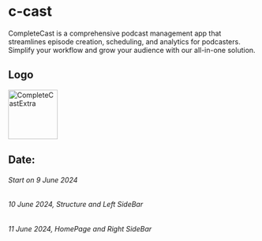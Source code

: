 # c-cast
 CompleteCast is a comprehensive podcast management app that streamlines episode creation, scheduling, and analytics for podcasters. Simplify your workflow and grow your audience with our all-in-one solution.
## Logo
<img src="https://github.com/httpsumairsaad1/c-cast/assets/121795621/f56857ed-238e-4274-8ec6-14bd30d85e8c" alt="CompleteCastExtra" width="100">

## Date:
###### Start on 9 June 2024
###### 10 June 2024, Structure and Left SideBar
###### 11 June 2024, HomePage and Right SideBar

